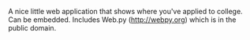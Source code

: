 A nice little web application that shows where you've applied to college.  Can be embedded.
Includes Web.py (http://webpy.org) which is in the public domain.
